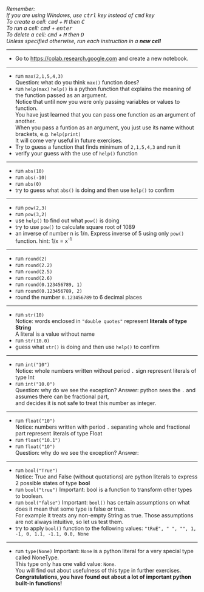 *Remember:*  
*If you are using Windows, use <kbd>ctrl</kbd> key instead of <kbd>cmd</kbd> key*  
*To create a cell: <kbd>cmd</kbd> + <kbd>M</kbd> then <kbd>C</kbd>*  
*To run a cell: <kbd>cmd</kbd> + <kbd>enter</kbd>*  
*To delete a cell: <kbd>cmd</kbd> + <kbd>M</kbd> then <kbd>D</kbd>*  
*Unless specified otherwise, run each instruction in a **new cell***

---
* Go to https://colab.research.google.com and create a new notebook.
---
* run `max(2,1,5,4,3)`  
Question: what do you think `max()` function does?
* run `help(max)`
  `help()` is a python function that explains the meaning of the function passed as an argument.  
  Notice that until now you were only passing variables or values to function.  
  You have just learned that you can pass one function as an argument of another.  
  When you pass a funtion as an argument, you just use its name without brackets, e.g. `help(print)`  
  It will come very useful in future exercises.
* Try to guess a function that finds minimum of `2,1,5,4,3` and run it
* verify your guess with the use of `help()` function
---
* run `abs(10)`
* run `abs(-10)`
* run `abs(0)`
* try to guess what `abs()` is doing and then use `help()` to confirm
---
* run `pow(2,3)`
* run `pow(3,2)`
* use `help()` to find out what `pow()` is doing
* try to use `pow()` to calculate square root of 1089
* an inverse of number n is 1/n. Express inverse of 5 using only `pow()` function. 
  hint: 1/x = x<sup>-1</sup>
---
* run `round(2)`
* run `round(2.2)`
* run `round(2.5)`
* run `round(2.6)`
* run `round(0.123456789, 1)`
* run `round(0.123456789, 2)`
* round the number `0.123456789` to 6 decimal places
---
* run `str(10)`  
  Notice: words enclosed in `"double quotes"` represent **literals of type String**  
  A literal is a value without name
* run `str(10.0)`
* guess what `str()` is doing and then use `help()` to confirm
---
* run `int("10")`  
  Notice: whole numbers written without period `.` sign represent literals of type Int
* run `int("10.0")`  
  Question: why do we see the exception?
  Answer: python sees the `.` and assumes there can be fractional part,  
  and decides it is not safe to treat this number as integer.
---
* run `float("10")`  
  Notice: numbers written with period `.` separating whole and fractional part represent literals of type Float
* run `float("10.1")`
* run `float("1O")`  
  Question: why do we see the exception?
  Answer:
---
* run `bool("True")`  
  Notice: True and False (without quotations) are python literals to express 2 possible states of type **bool**
* run `bool("true")`
  Important: bool is a function to transform other types to boolean.  
* run `bool("false")`
  Important: `bool()` has certain assumptions on what does it mean that some type is false or true.  
  For example it treats any non-empty String as true.
  Those assumptions are not always intuitive, so let us test them.
* try to apply `bool()` function to the following values: `"tRuE", " ", "", 1, -1, 0, 1.1, -1.1, 0.0, None`
---
* run `type(None)`
  Important: `None` is a python literal for a very special type called NoneType.  
  This type only has one valid value: `None`.  
  You will find out about usefulness of this type in further exercises.  
**Congratulations, you have found out about a lot of important python built-in functions!**
